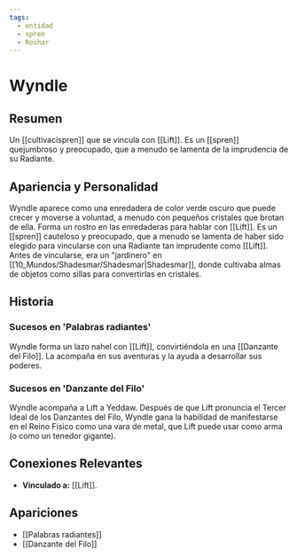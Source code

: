 ```yaml
---
tags:
  - entidad
  - spren
  - Roshar
---
```


# Wyndle

## Resumen
Un [[cultivacispren]] que se vincula con [[Lift]]. Es un [[spren]] quejumbroso y preocupado, que a menudo se lamenta de la imprudencia de su Radiante.

## Apariencia y Personalidad
Wyndle aparece como una enredadera de color verde oscuro que puede crecer y moverse a voluntad, a menudo con pequeños cristales que brotan de ella. Forma un rostro en las enredaderas para hablar con [[Lift]]. Es un [[spren]] cauteloso y preocupado, que a menudo se lamenta de haber sido elegido para vincularse con una Radiante tan imprudente como [[Lift]]. Antes de vincularse, era un "jardinero" en [[10_Mundos/Shadesmar/Shadesmar|Shadesmar]], donde cultivaba almas de objetos como sillas para convertirlas en cristales.

## Historia
### Sucesos en 'Palabras radiantes'
Wyndle forma un lazo nahel con [[Lift]], convirtiéndola en una [[Danzante del Filo]]. La acompaña en sus aventuras y la ayuda a desarrollar sus poderes.

### Sucesos en 'Danzante del Filo'
Wyndle acompaña a Lift a Yeddaw. Después de que Lift pronuncia el Tercer Ideal de los Danzantes del Filo, Wyndle gana la habilidad de manifestarse en el Reino Físico como una vara de metal, que Lift puede usar como arma (o como un tenedor gigante).

## Conexiones Relevantes
* **Vinculado a:** [[Lift]].

## Apariciones
* [[Palabras radiantes]]
* [[Danzante del Filo]]
